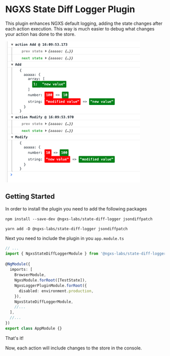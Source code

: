 

# NGXS State Diff Logger Plugin

This plugin enhances NGXS default logging, adding the state changes after each action execution. This way is much easier to debug what changes your action has done to the store.

![debug](https://raw.githubusercontent.com/ngxs-labs/state-diff-logger/main/docs/screenshot.png)

## Getting Started

In order to install the plugin you need to add the following packages

`npm install --save-dev @ngxs-labs/state-diff-logger jsondiffpatch`

`yarn add -D @ngxs-labs/state-diff-logger jsondiffpatch`

Next you need to include the plugin in you `app.module.ts`

```ts
// ...
import { NgxsStateDiffLoggerModule } from '@ngxs-labs/state-diff-logger';

@NgModule({
  imports: [
    BrowserModule,
    NgxsModule.forRoot([TestState]),
    NgxsLoggerPluginModule.forRoot({
      disabled: environment.production,
    }),
    NgxsStateDiffLoggerModule,
    //...
  ],
  //...
})
export class AppModule {}
```

That's it!

Now, each action will include changes to the store in the console.